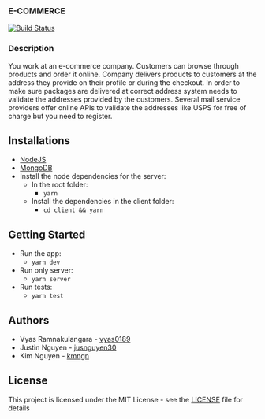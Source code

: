 ### E-COMMERCE

[![Build Status](https://img.shields.io/travis/vyas0189/e_commerce?style=for-the-badge)](https://travis-ci.org/vyas0189/e_commerce)

### Description

You work at an e-commerce company. Customers can browse through products and order it online. Company delivers products to customers at the address they provide on their profile or during the checkout. In order to make sure packages are delivered at correct address system needs to validate the addresses provided by the customers. Several mail service providers offer online APIs to validate the addresses like USPS for free of charge but you need to register. 

## Installations
* [NodeJS](https://nodejs.org/en/download/)
* [MongoDB](https://www.mongodb.com/)
* Install the node dependencies for the server:
  - In the root folder:
    - `yarn`
  - Install the dependencies in the client folder:
    - `cd client && yarn`

## Getting Started
* Run the app:
    - `yarn dev`
* Run only server:
    - `yarn server`
* Run tests:
    - `yarn test`

## Authors
* Vyas Ramnakulangara - [vyas0189](https://github.com/vyas0189)
* Justin Nguyen  - [jusnguyen30](https://github.com/jusnguyen30)
* Kim Nguyen    - [kmngn](https://github.com/kmngn)

## License
This project is licensed under the MIT License - see the [LICENSE](LICENSE) file for details